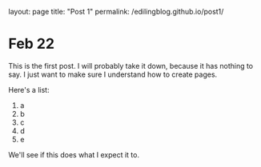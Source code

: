 layout: page
title: "Post 1"
permalink: /edilingblog.github.io/post1/

# Feb 22

This is the first post. I will probably take it down, because it has nothing to say. I just want to make sure I understand how to create pages. 

Here's a list: 
1. a
2. b
3. c
4. d
5. e

We'll see if this does what I expect it to. 
